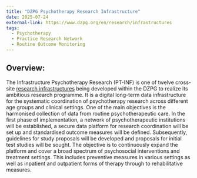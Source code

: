 ```yaml
---
title: "DZPG Psychotherapy Research Infrastructure"
date: 2025-07-24
external-link: https://www.dzpg.org/en/research/infrastructures
tags:
  - Psychotherapy
  - Practice Research Network
  - Routine Outcome Monitoring
---
```


## Overview:

The Infrastructure Psychotherapy Research (PT-INF) is one of twelve cross-site [research infrastructures](https://www.dzpg.org/en/research/infrastructures) being developed within the DZPG to realize its ambitious research programme. It is a digital long-term data infrastructure for the systematic coordination of psychotherapy research across different age groups and clinical settings. One of the main objectives is the harmonised collection of data from routine psychotherapeutic care. In the first phase of implementation, a network of psychotherapeutic institutions will be established, a secure data platform for research coordination will be set up and standardised outcome measures will be defined.  Subsequently, guidelines for study proposals will be developed and proposals for initial test studies will be sought. The objective is to continuously expand the platform and cover a broad spectrum of psychosocial interventions and treatment settings. This includes preventive measures in various settings as well as inpatient and outpatient forms of therapy through to rehabilitative measures.